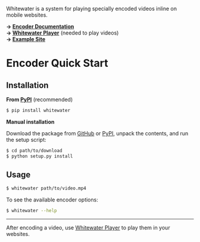Whitewater is a system for playing specially encoded videos inline on mobile websites.

**→ [Encoder Documentation](https://github.com/samiare/whitewater-encoder/wiki)**  
**→ [Whitewater Player](https://github.com/samiare/whitewater-player)** (needed to play videos)  
**→ [Example Site](https://samiare.github.io/whitewater-player/)**

# Encoder Quick Start


## Installation

**From [PyPI](http://pypi.python.org)** (recommended)

```bash
$ pip install whitewater
```

**Manual installation**

Download the package from [GitHub](https://github.com/samiare/whitewater-encoder/releases/latest) or [PyPI](https://pypi.python.org/pypi/whitewater#downloads), unpack the contents, and run the setup script:

```bash
$ cd path/to/download
$ python setup.py install
```

## Usage

```bash
$ whitewater path/to/video.mp4
```

To see the available encoder options:

```bash
$ whitewater --help
```

___

After encoding a video, use [Whitewater Player](https://github.com/samiare/whitewater-player) to play them in your websites.
